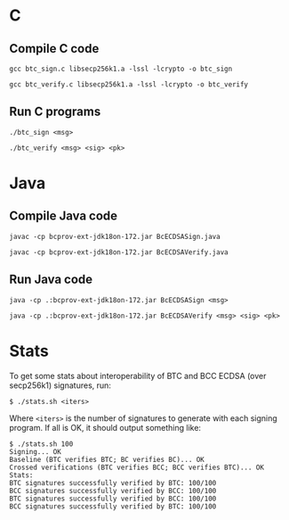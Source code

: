 # C

## Compile C code
`gcc btc_sign.c libsecp256k1.a -lssl -lcrypto -o btc_sign`

`gcc btc_verify.c libsecp256k1.a -lssl -lcrypto -o btc_verify`

## Run C programs
`./btc_sign <msg>`

`./btc_verify <msg> <sig> <pk>`

# Java

## Compile Java code
`javac -cp bcprov-ext-jdk18on-172.jar BcECDSASign.java`

`javac -cp bcprov-ext-jdk18on-172.jar BcECDSAVerify.java`

## Run Java code
`java -cp .:bcprov-ext-jdk18on-172.jar BcECDSASign <msg>`

`java -cp .:bcprov-ext-jdk18on-172.jar BcECDSAVerify <msg> <sig> <pk>`

# Stats
To get some stats about interoperability of BTC and BCC ECDSA (over secp256k1) signatures, run:

`$ ./stats.sh <iters>`

Where `<iters>` is the number of signatures to generate with each signing program. If all is OK, it should output something like:


```
$ ./stats.sh 100
Signing... OK
Baseline (BTC verifies BTC; BC verifies BC)... OK
Crossed verifications (BTC verifies BCC; BCC verifies BTC)... OK
Stats:
BTC signatures successfully verified by BTC: 100/100
BCC signatures successfully verified by BCC: 100/100
BTC signatures successfully verified by BCC: 100/100
BCC signatures successfully verified by BTC: 100/100
```
